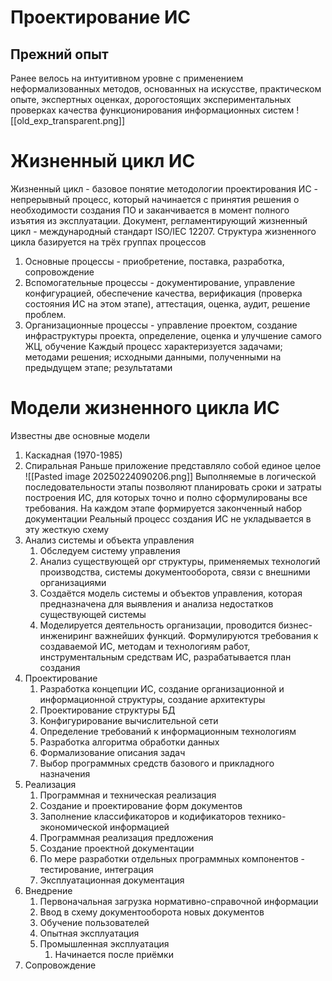 

# Проектирование ИС
## Прежний опыт
Ранее велось на интуитивном уровне с применением неформализованных методов, основанных на искусстве, практическом опыте, экспертных оценках, дорогостоящих экспериментальных проверках качества функционирования информационных систем
![[old_exp_transparent.png]]
# Жизненный цикл ИС
Жизненный цикл - базовое понятие методологии проектирования ИС - непрерывный процесс, который начинается с принятия решения о необходимости создания ПО и заканчивается в момент полного изъятия из эксплуатации. Документ, регламентирующий жизненный цикл - международный стандарт ISO/IEC 12207. Структура жизненного цикла базируется на трёх группах процессов
1. Основные процессы - приобретение, поставка, разработка, сопровождение
2. Вспомогательные процессы - документирование, управление конфигурацией, обеспечение качества, верификация (проверка состояния ИС на этом этапе), аттестация, оценка, аудит, решение проблем.
3. Организационные процессы - управление проектом, создание инфраструктуры проекта, определение, оценка и улучшение самого ЖЦ, обучение
Каждый процесс характеризуется задачами; методами решения; исходными данными, полученными на предыдущем этапе; результатами
# Модели жизненного цикла ИС
Известны две основные модели
1. Каскадная (1970-1985)
2. Спиральная
Раньше приложение представляло собой единое целое
![[Pasted image 20250224090206.png]]
Выполняемые в логической последовательности этапы позволяют планировать сроки и затраты построения ИС, для которых точно и полно сформулированы все требования. На каждом этапе формируется законченный набор документации
Реальный процесс создания ИС не укладывается в эту жесткую схему
1. Анализ системы и объекта управления
	1. Обследуем систему управления
	2. Анализ существующей орг структуры, применяемых технологий производства, системы документооборота, связи с внешними организациями
	3. Создаётся модель системы и объектов управления, которая предназначена для выявления и анализа недостатков существующей системы
	4. Моделируется деятельность организации, проводится бизнес-инжениринг важнейших функций. Формулируются требования к создаваемой ИС, методам и технологиям работ, инструментальным средствам ИС, разрабатывается план создания
2. Проектирование
	1. Разработка концепции ИС, создание организационной и информационной структуры, создание архитектуры
	2. Проектирование структуры БД
	3. Конфигурирование вычислительной сети
	4. Определение требований к информационным технологиям
	5. Разработка алгоритма обработки данных
	6. Формализование описания задач
	7. Выбор программных средств базового и прикладного назначения
3. Реализация
	1. Программная и техническая реализация
	2. Создание и проектирование форм документов
	3. Заполнение классификаторов и кодификаторов технико-экономической информацией
	4. Программная реализация предложения
	5. Создание проектной документации
	6. По мере разработки отдельных программных компонентов - тестирование, интеграция
	7. Эксплуатационная документация
4. Внедрение
	1. Первоначальная загрузка нормативно-справочной информации
	2. Ввод в схему документооборота новых документов
	3. Обучение пользователей
	4. Опытная эксплуатация
	5. Промышленная эксплуатация
		1. Начинается после приёмки
5. Сопровождение
